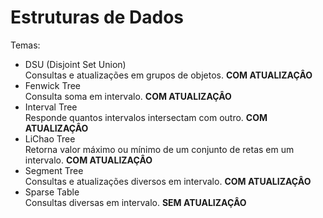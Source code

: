 # Estruturas de Dados
Temas:
* DSU (Disjoint Set Union)  
Consultas e atualizações em grupos de objetos. **COM ATUALIZAÇÂO** 
* Fenwick Tree  
Consulta soma em intervalo. **COM ATUALIZAÇÂO**
* Interval Tree  
Responde quantos intervalos intersectam com outro. **COM ATUALIZAÇÂO**
* LiChao Tree  
Retorna valor máximo ou mínimo de um conjunto de retas em um intervalo. **COM ATUALIZAÇÂO**
* Segment Tree  
Consultas e atualizações diversos em intervalo. **COM ATUALIZAÇÂO**
* Sparse Table  
Consultas diversas em intervalo. **SEM ATUALIZAÇÂO**
